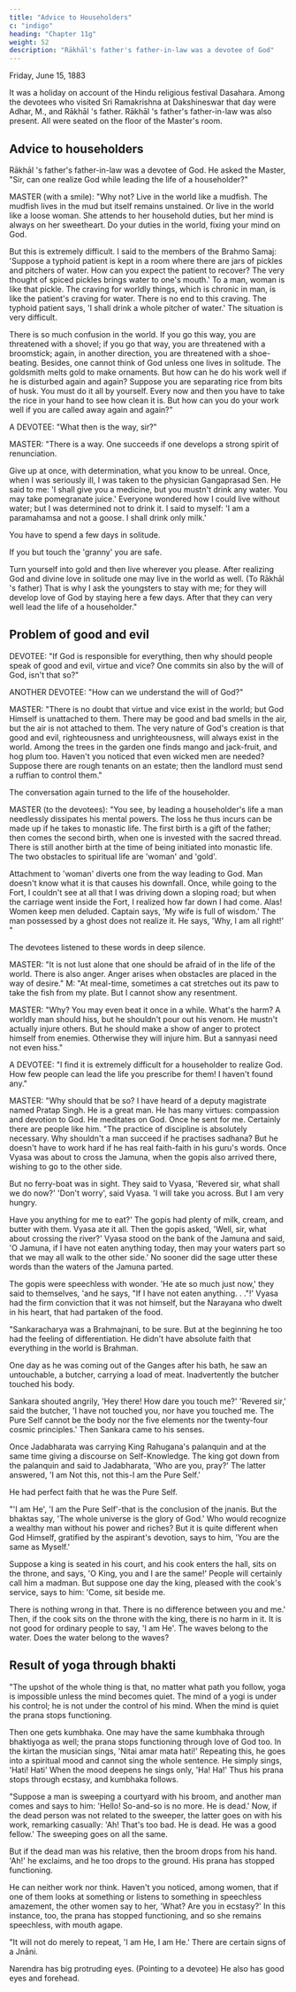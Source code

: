 ```yaml
---
title: "Advice to Householders"
c: "indigo"
heading: "Chapter 11g"
weight: 52
description: "Rākhāl's father's father-in-law was a devotee of God"
---
```



Friday, June 15, 1883

It was a holiday on account of the Hindu religious festival Dasahara. Among the devotees who visited Sri Ramakrishna at Dakshineswar that day were Adhar, M., and Rākhāl 's father. Rākhāl 's father's father-in-law was also present. All were seated on
the floor of the Master's room. 

## Advice to householders

Rākhāl 's father's father-in-law was a devotee of God. He asked the Master, "Sir, can
one realize God while leading the life of a householder?"

MASTER (with a smile): "Why not? Live in the world like a mudfish. The mudfish lives in the mud but itself remains unstained. Or live in the world like a loose woman. She attends to her household duties, but her mind is always on her sweetheart. Do your
duties in the world, fixing your mind on God.

But this is extremely difficult. I said to the members of the Brahmo Samaj: 'Suppose a typhoid patient is kept in a room where
there are jars of pickles and pitchers of water. How can you expect the patient to recover? The very thought of spiced pickles brings water to one's mouth.' To a man, woman is like that pickle. The craving for worldly things, which is chronic in man, is like the patient's craving for water. There is no end to this craving. The typhoid patient says, 'I shall drink a whole pitcher of water.' The situation is very difficult. 

There is so
much confusion in the world. If you go this way, you are threatened with a shovel; if you go that way, you are threatened with a broomstick; again, in another direction, you are threatened with a shoe-beating. Besides, one cannot think of God unless one lives in solitude. The goldsmith melts gold to make ornaments. But how can he do his work well if he is disturbed again and again? Suppose you are separating rice from bits of husk. You must do it all by yourself. Every now and then you have to take the rice in your hand to see how clean it is. But how can you do your work well if you are called away again and again?"

A DEVOTEE: "What then is the way, sir?"

MASTER: "There is a way. One succeeds if one develops a strong spirit of renunciation.

Give up at once, with determination, what you know to be unreal. Once, when I was seriously ill, I was taken to the physician Gangaprasad Sen. He said to me: 'I shall give you a medicine, but you mustn't drink any water. You may take pomegranate juice.'
Everyone wondered how I could live without water; but I was determined not to drink it.
I said to myself: 'I am a paramahamsa and not a goose. I shall drink only milk.'

You have to spend a few days in solitude. 

If you but touch the 'granny' you are safe.

Turn yourself into gold and then live wherever you please. After realizing God and divine love in solitude one may live in the world as well. (To Rākhāl 's father) That is why I ask the youngsters to stay with me; for they will develop love of God by staying here a few days. After that they can very well lead the life of a householder."


## Problem of good and evil

DEVOTEE: "If God is responsible for everything, then why should people speak of good and evil, virtue and vice? One commits sin also by the will of God, isn't that so?" 

ANOTHER DEVOTEE: "How can we understand the will of God?"

MASTER: "There is no doubt that virtue and vice exist in the world; but God Himself is unattached to them. There may be good and bad smells in the air, but the air is not attached to them. The very nature of God's creation is that good and evil, righteousness and unrighteousness, will always exist in the world. Among the trees in the garden one finds mango and jack-fruit, and hog plum too. Haven't you noticed that even wicked men are needed? Suppose there are rough tenants on an estate; then the landlord must send a ruffian to control them."

The conversation again turned to the life of the householder.

MASTER (to the devotees): "You see, by leading a householder's life a man needlessly dissipates his mental powers. The loss he thus incurs can be made up if he takes to monastic life. The first birth is a gift of the father; then comes the second birth, when one is invested with the sacred thread. There is still another birth at the time of being initiated into monastic life. The two obstacles to spiritual life are 'woman' and 'gold'.

Attachment to 'woman' diverts one from the way leading to God. Man doesn't know what it is that causes his downfall. Once, while going to the Fort, I couldn't see at all that I was driving down a sloping road; but when the carriage went inside the Fort, I realized how far down I had come. Alas! Women keep men deluded. Captain says, 'My wife is full of wisdom.' The man possessed by a ghost does not realize it. He says, 'Why,
I am all right!' "

The devotees listened to these words in deep silence.

MASTER: "It is not lust alone that one should be afraid of in the life of the world. There
is also anger. Anger arises when obstacles are placed in the way of desire."
M: "At meal-time, sometimes a cat stretches out its paw to take the fish from my plate.
But I cannot show any resentment.

MASTER: "Why? You may even beat it once in a while. What's the harm? A worldly man should hiss, but he shouldn't pour out his venom. He mustn't actually injure others. But he should make a show of anger to protect himself from enemies. Otherwise they will
injure him. But a sannyasi need not even hiss."


A DEVOTEE: "I find it is extremely difficult for a householder to realize God. How few people can lead the life you prescribe for them! I haven't found any."

MASTER: "Why should that be so? I have heard of a deputy magistrate named Pratap Singh. He is a great man. He has many virtues: compassion and devotion to God. He meditates on God. Once he sent for me. Certainly there are people like him.
"The practice of discipline is absolutely necessary. Why shouldn't a man succeed if he
practises sadhana? But he doesn't have to work hard if he has real faith-faith in his
guru's words. Once Vyasa was about to cross the Jamuna, when the gopis also arrived
there, wishing to go to the other side.

But no ferry-boat was in sight. They said to Vyasa, 'Revered sir, what shall we do now?' 'Don't worry', said Vyasa. 'I will take you across. But I am very hungry. 

Have you anything for me to eat?' The gopis had plenty of milk, cream, and butter with them. Vyasa ate it all. Then the gopis asked, 'Well, sir, what about crossing the river?' Vyasa stood on the bank of the Jamuna and said, 'O Jamuna, if I have not eaten anything today, then may your waters part so that we may all walk to the other side.' No sooner did the sage utter these words than the waters of the Jamuna parted.

The gopis were speechless with wonder. 'He ate so much just now,' they said to themselves, 'and he says, "If I have not eaten anything. . ."!' Vyasa had the firm conviction that it was not himself, but the Narayana who dwelt in his heart, that had partaken of the food.

"Sankaracharya was a Brahmajnani, to be sure. But at the beginning he too had the feeling of differentiation. He didn't have absolute faith that everything in the world is Brahman. 

One day as he was coming out of the Ganges after his bath, he saw an untouchable, a butcher, carrying a load of meat. Inadvertently the butcher touched his body.

Sankara shouted angrily, 'Hey there! How dare you touch me?' 'Revered sir,' said the butcher, 'I have not touched you, nor have you touched me. The Pure Self cannot be the body nor the five elements nor the twenty-four cosmic principles.' Then Sankara
came to his senses. 

Once Jadabharata was carrying King Rahugana's palanquin and at the same time giving a discourse on Self-Knowledge. The king got down from the palanquin and said to Jadabharata, 'Who are you, pray?' The latter answered, 'I am Not
this, not this-I am the Pure Self.' 

He had perfect faith that he was the Pure Self.

"'I am He', 'I am the Pure Self'-that is the conclusion of the jnanis. But the bhaktas say, 'The whole universe is the glory of God.' Who would recognize a wealthy man without his power and riches? But it is quite different when God Himself, gratified by the
aspirant's devotion, says to him, 'You are the same as Myself.' 

Suppose a king is seated in his court, and his cook enters the hall, sits on the throne, and says, 'O King, you and I
are the same!' People will certainly call him a madman. But suppose one day the king,
pleased with the cook's service, says to him: 'Come, sit beside me. 

There is nothing wrong in that. There is no difference between you and me.' Then, if the cook sits on the throne with the king, there is no harm in it. It is not good for ordinary people to say, 'I am He'. The waves belong to the water. Does the water belong to the waves?


## Result of yoga through bhakti

"The upshot of the whole thing is that, no matter what path you follow, yoga is impossible unless the mind becomes quiet. The mind of a yogi is under his control; he is not under the control of his mind. When the mind is quiet the prana stops functioning.

Then one gets kumbhaka. One may have the same kumbhaka through bhaktiyoga as well; the prana stops functioning through love of God too. In the kirtan the musician sings, 'Nitai amar mata hati!' Repeating this, he goes into a spiritual mood and cannot sing the whole sentence. He simply sings, 'Hati! Hati' When the mood deepens he sings only, 'Ha! Ha!' Thus his prana stops through ecstasy, and kumbhaka follows.

"Suppose a man is sweeping a courtyard with his broom, and another man comes and says to him: 'Hello! So-and-so is no more. He is dead.' Now, if the dead person was not related to the sweeper, the latter goes on with his work, remarking casually: 'Ah! That's too bad. He is dead. He was a good fellow.' The sweeping goes on all the same. 

But if the dead man was his relative, then the broom drops from his hand. 'Ah!' he exclaims, and he too drops to the ground. His prana has stopped functioning. 

He can neither work nor think. Haven't you noticed, among women, that if one of them looks at something or listens to something in speechless amazement, the other women say to her, 'What? Are you in ecstasy?' In this instance, too, the prana has stopped functioning, and so she remains speechless, with mouth agape.

"It will not do merely to repeat, 'I am He, I am He.' There are certain signs of a Jnāni.

Narendra has big protruding eyes. (Pointing to a devotee) He also has good eyes and
forehead.
